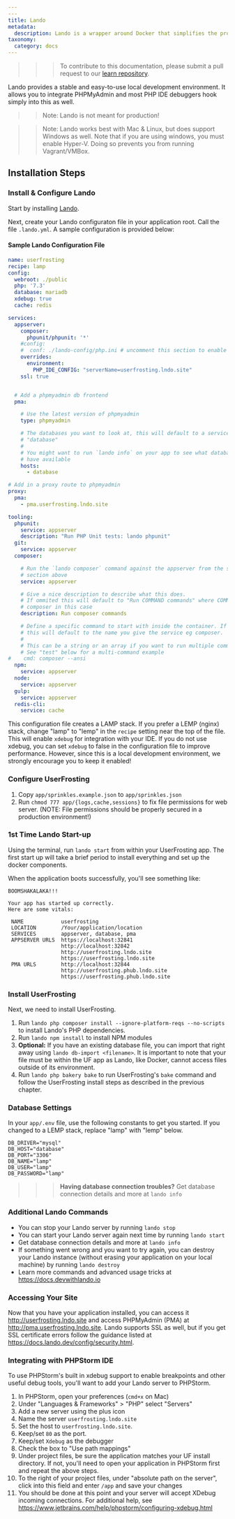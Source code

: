 ```yaml
---
---
title: Lando
metadata:
  description: Lando is a wrapper around Docker that simplifies the process for PHP applications to run on Docker.
taxonomy:
  category: docs
---
```


>>> To contribute to this documentation, please submit a pull request to our [learn repository](https://github.com/userfrosting/learn/tree/master/pages).

Lando provides a stable and easy-to-use local development environment. It allows you to integrate PHPMyAdmin and most PHP IDE debuggers hook simply into this as well.

>> Note: Lando is not meant for production!

>> Note: Lando works best with Mac & Linux, but does support Windows as well. Note that if you are using windows, you must enable Hyper-V. Doing so prevents you from running Vagrant/VMBox.

## Installation Steps

### Install & Configure Lando

Start by installing [Lando](https://docs.lando.dev/basics/installation.html#system-requirements).

Next, create your Lando configuraton file in your application root. Call the file `.lando.yml`. A sample configuration is provided below:

#### Sample Lando Configuration File

```yml
name: userfrosting
recipe: lamp
config:
  webroot: ./public
  php: '7.3'
  database: mariadb
  xdebug: true
  cache: redis

services:
  appserver:
    composer:
      phpunit/phpunit: '*'
    #config:
    #  conf: ./lando-config/php.ini # uncomment this section to enable your custom php.ini file
    overrides:
      environment:
        PHP_IDE_CONFIG: "serverName=userfrosting.lndo.site"
    ssl: true


  # Add a phpmyadmin db frontend
  pma:

    # Use the latest version of phpmyadmin
    type: phpmyadmin

    # The databases you want to look at, this will default to a service called
    # "database"
    #
    # You might want to run `lando info` on your app to see what databases you
    # have available
    hosts:
      - database

# Add in a proxy route to phpmyadmin
proxy:
  pma:
    - pma.userfrosting.lndo.site

tooling:
  phpunit:
    service: appserver
    description: "Run PHP Unit tests: lando phpunit"
  git:
    service: appserver
  composer:

    # Run the `lando composer` command against the appserver from the services
    # section above
    service: appserver

    # Give a nice description to describe what this does.
    # If ommited this will default to "Run COMMAND commands" where COMMAND is
    # composer in this case
    description: Run composer commands

    # Define a specific command to start with inside the container. If omitted
    # this will default to the name you give the service eg composer.
    #
    # This can be a string or an array if you want to run multiple commands
    # See "test" below for a multi-command example
#    cmd: composer --ansi
  npm:
    service: appserver
  node:
    service: appserver
  gulp:
    service: appserver
  redis-cli:
    service: cache
```

This configuration file creates a LAMP stack. If you prefer a LEMP (nginx) stack, change "lamp" to "lemp" in the `recipe` setting near the top of the file. This will enable `xdebug` for integration with your IDE. If you do not use xdebug, you can set `xdebug` to false in the configuration file to improve performance. However, since this is a local development environment, we strongly encourage you to keep it enabled!

### Configure UserFrosting

1. Copy `app/sprinkles.example.json` to `app/sprinkles.json`
1. Run `chmod 777 app/{logs,cache,sessions}` to fix file permissions for web server. (NOTE: File
   permissions should be properly secured in a production environment!)

### 1st Time Lando Start-up

Using the terminal, run `lando start` from within your UserFrosting app. The first start up will take a brief period to install everything and set up the docker components.

When the application boots successfully, you'll see something like: 

```
BOOMSHAKALAKA!!!

Your app has started up correctly.
Here are some vitals:

 NAME            userfrosting
 LOCATION        /Your/application/location
 SERVICES        appserver, database, pma
 APPSERVER URLS  https://localhost:32841
                 http://localhost:32842
                 http://userfrosting.lndo.site
                 https://userfrosting.lndo.site
 PMA URLS        http://localhost:32844
                 http://userfrosting.phub.lndo.site
                 https://userfrosting.phub.lndo.site
```

### Install UserFrosting

Next, we need to install UserFrosting. 

1. Run `lando php composer install --ignore-platform-reqs --no-scripts` to install Lando's PHP dependencies.
1. Run `lando npm install` to install NPM modules
1. **Optional:** If you have an existing database file, you can import that right away using `lando db-import <filename>`. It is important to note that your file must be within the UF app as Lando, like Docker, cannot access files outside of its environment.
1. Run `lando php bakery bake` to run UserFrosting's `bake` command and follow the UserFrosting install steps as described in the previous chapter.

### Database Settings

In your `app/.env` file, use the following constants to get you started. If you changed to a LEMP stack, replace "lamp" with "lemp" below.

```
DB_DRIVER="mysql"
DB_HOST="database"
DB_PORT="3306"
DB_NAME="lamp"
DB_USER="lamp"
DB_PASSWORD="lamp"
```

>>> **Having database connection troubles?**  Get database connection details and more at `lando info`

### Additional Lando Commands

* You can stop your Lando server by running `lando stop`
* You can start your Lando server again next time by running `lando start`
* Get database connection details and more at `lando info`
* If something went wrong and you want to try again, you can destroy your Lando instance (without erasing your application on your local machine) by running `lando destroy`
* Learn more commands and advanced usage tricks at <https://docs.devwithlando.io>

### Accessing Your Site

Now that you have your application installed, you can access it <http://userfrosting.lndo.site> and access PHPMyAdmin (PMA) at <http://pma.userfrosting.lndo.site>. Lando supports SSL as well, but if you get SSL certificate errors follow the guidance listed at <https://docs.lando.dev/config/security.html>.

### Integrating with PHPStorm IDE 

To use PHPStorm's built in xdebug support to enable breakpoints and other useful debug tools, you'll want to add your Lando server to PHPStorm.

1. In PHPStorm, open your preferences (`cmd+x` on Mac)
1. Under "Languages & Frameworks" > "PHP" select "Servers"
1. Add a new server using the plus icon
1. Name the server `userfrosting.lndo.site` 
1. Set the host to `userfrosting.lndo.site`. 
1. Keep/set `80` as the port.
1. Keep/set `Xdebug` as the debugger
1. Check the box to "Use path mappings"
1. Under project files, be sure the application matches your UF install directory. If not, you'll need to open your application in PHPStorm first and repeat the above steps.
1. To the right of your project files, under "absolute path on the server", click into this field and enter `/app` and save your changes
1. You should be done at this point and your server will accept XDebug incoming connections. For additional help, see <https://www.jetbrains.com/help/phpstorm/configuring-xdebug.html>
